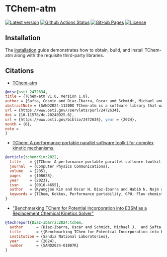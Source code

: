 # TChem-atm

[![Latest version](https://img.shields.io/github/v/release/PCLAeroParams/TChem-atm.svg?sort=semver)](https://github.com/PCLAeroParams/TChem-atm/releases)
[![Github Actions Status](https://github.com/PCLAeroParams/TChem-atm/actions/workflows/auto_test.yaml/badge.svg?branch=main)](https://github.com/PCLAeroParams/TChem-atm/actions)
[![GitHub Pages](https://img.shields.io/badge/GitHub%20Pages-121013?logo=github&logoColor=white)](https://PCLAeroParams.github.io/TChem-atm/)
[![License](https://img.shields.io/badge/License-BSD_2--Clause-green.svg)](https://github.com/PCLAeroParams/TChem-atm/blob/main/LICENSE)

## Installation 

The [installation](docs/installation.md) guide demonstrates how to obtain, build, and install TChem-atm along with the requisite third-party libraries.

## Citations
* [TChem-atm ](https://www.osti.gov/biblio/2472634)
```bibtex
@misc{osti_2472634,
title = {TChem-atm v1.0, Version 1.0},
author = {Safta, Cosmin and Diaz-Ibarra, Oscar and Schmidt, Michael and USDOE},
abstractNote = {SAND2024-11300O TChem-atm is a software library that was developed to solve complex kinetic models for atmospheric chemistry applications. TChem-atm interface employs a hierarchical parallelism design to exploit the massive parallelism available from modern computing platforms. It also supports gas atmospheric chemistry applications, e.g., the energy exascale earth system model. TChem can be used as a box model or coupled with a climate model to compute the time evolution of gas tracer species. Sandia National Laboratories is a multimission laboratory managed and operated by National Technology & Engineering Solutions of Sandia, LLC, a wholly owned subsidiary of Honeywell International Inc., for the U.S. Department of Energy’s National Nuclear Security Administration under contract DE-NA0003525.},
url = {https://www.osti.gov//servlets/purl/2472634},
doi = {10.11578/dc.20240925.6},
url = {https://www.osti.gov/biblio/2472634}, year = {2024},
month = {6},
note =
}
```

* [TChem: A performance portable parallel software
toolkit for complex kinetic mechanisms.](https://www.sciencedirect.com/science/article/pii/S0010465522003472)

```bibtex
@article{tchem:Kim:2022,
  title    = {{TChem: A performance portable parallel software toolkit for complex kinetic mechanisms}},
  journal  = {Computer Physics Communications},
  volume   = {285},
  pages    = {108628},
  year     = {2023},
  issn     = {0010-4655},
  author   = {Kyungjoo Kim and Oscar H. Díaz-Ibarra and Habib N. Najm and Judit Zádor and Cosmin Safta},
  keywords = {TChem, Kokkos, Performance portability, GPU, Flow chemistry}
}
```

* ["Benchmarking TChem for Potential Incorporation into E3SM as a Replacement Chemical Kinetics Solver"](sand_report/QTI_tchemV1.pdf)
```bibtex
@techreport{Diaz-Ibarra:2024:tchem,
  author      = {Diaz-Ibarra, Oscar and Schmidt, Michael J.  and Safta, Cosmin },
  title       = {{Benchmarking TChem for Potential Incorporation into E3SM as a Replacement Chemical Kinetics Solver}},
  institution = {Sandia National Laboratories},
  year        = {2024},
  number      = {SAND2024-01807R}
}
```
